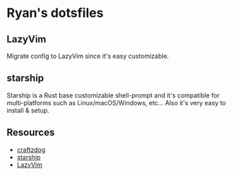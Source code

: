 # Ryan's dotsfiles

## LazyVim

Migrate config to LazyVim since it's easy customizable.

## starship

Starship is a Rust base customizable shell-prompt and it's compatible for
multi-platforms such as Linux/macOS/Windows, etc... Also it's very easy to
install & setup.

## Resources

- [craftzdog](https://github.com/craftzdog/dotfiles-public)
- [starship](https://starship.rs)
- [LazyVim](https://www.lazyvim.org)
